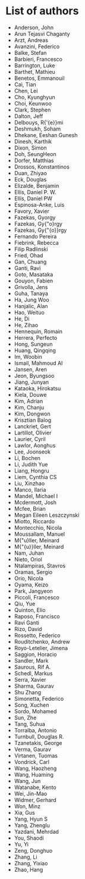 # List of authors

- Anderson, John
- Arun Tejasvi Chaganty
- Arzt, Andreas
- Avanzini, Federico
- Balke, Stefan
- Barbieri, Francesco
- Barrington, Luke
- Barthet, Mathieu
- Benetos, Emmanouil
- Cai, Tian 
- Chen, Lei
- Cho, Kyunghyun
- Choi, Keunwoo
- Clark, Stephen
- Dalton, Jeff
- Delbouys, R{\'{e}}mi
- Deshmukh, Soham
- Dhekane, Eeshan Gunesh
- Dinesh, Karthik
- Dixon, Simon
- Doh, SeungHeon
- Dorfer, Matthias
- Drossos, Konstantinos
- Duan, Zhiyao
- Eck, Douglas
- Elizalde, Benjamin
- Ellis, Daniel P. W.
- Ellis, Daniel PW
- Espinosa-Anke, Luis
- Favory, Xavier
- Fazekas, Gyorgy
- Fazekas, Gy{\"o}rgy
- Fazekas, Gy{\"{o}}rgy
- Fernando Pereira
- Fiebrink, Rebecca
- Filip Radlinski
- Fried, Ohad
- Gan, Chuang
- Ganti, Ravi
- Goto, Masataka
- Gouyon, Fabien
- Grivolla, Jens
- Guha, Tanaya
- Ha, Jung Woo
- Hanjalic, Alan
- Hao, Weituo
- He, Di
- He, Zihao
- Hennequin, Romain
- Herrera, Perfecto
- Hong, Sungeun
- Huang, Qingqing
- Im, Woobin
- Ismail, Mahmoud Al
- Jansen, Aren
- Jeon, Byungsoo
- Jiang, Junyan
- Kataoka, Hirokatsu
- Kiela, Douwe
- Kim, Adrian
- Kim, Chanju
- Kim, Dongwon
- Krisztian Balog
- Lanckriet, Gert
- Lartillot, Olivier
- Laurier, Cyril
- Lawlor, Aonghus
- Lee, Joonseok
- Li, Bochen
- Li, Judith Yue
- Liang, Hongru
- Liem, Cynthia CS
- Liu, Xinzhao
- Manco, Ilaria
- Mandel, Michael I 
- Mcdermott, Josh
- Mcfee, Brian
- Megan Eileen Leszczynski
- Miotto, Riccardo
- Montecchio, Nicola
- Moussallam, Manuel
- M{\"u}ller, Meinard
- M{\"{u}}ller, Meinard
- Nam, Juhan
- Nieto, Oriol
- Ntalampiras, Stavros
- Oramas, Sergio
- Orio, Nicola
- Oyama, Keizo
- Park, Jangyeon
- Piccoli, Francesco
- Qiu, Yue
- Quinton, Elio
- Raposo, Francisco
- Ravi Ganti
- Rizo, David
- Rossetto, Federico
- Rouditchenko, Andrew
- Royo-Letelier, Jimena
- Saggion, Horacio
- Sandler, Mark
- Saurous, Rif A.
- Schedl, Markus
- Serra, Xavier
- Sharma, Gaurav
- Shu Zhang
- Simonetta, Federico
- Song, Xuchen
- Sordo, Mohamed
- Sun, Zhe
- Tang, Suhua
- Torralba, Antonio
- Turnbull, Douglas R.
- Tzanetakis, George
- Verma, Gaurav
- Virtanen, Tuomas
- Vondrick, Carl
- Wang, Haozheng
- Wang, Huaming
- Wang, Jun
- Watanabe, Kento
- Wei, Jin-Mao
- Widmer, Gerhard
- Won, Minz
- Xia, Gus
- Yang, Hyun S
- Yang, Zhenglu
- Yazdani, Mehrdad
- You, Shaodi
- Yu, Yi
- Zeng, Donghuo
- Zhang, Li
- Zhang, Yixiao
- Zhao, Hang
